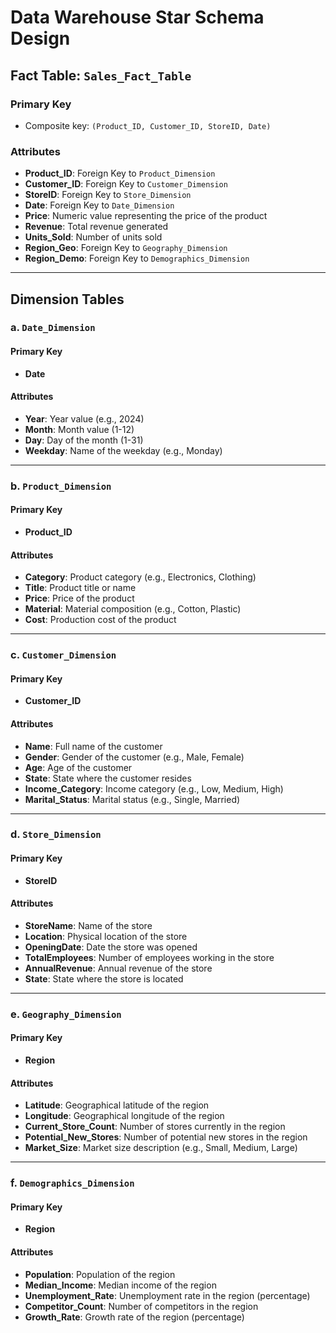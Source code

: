 #  Data Warehouse Star Schema Design

## Fact Table: `Sales_Fact_Table`

### Primary Key
- Composite key: `(Product_ID, Customer_ID, StoreID, Date)`

### Attributes
- **Product_ID**: Foreign Key to `Product_Dimension`
- **Customer_ID**: Foreign Key to `Customer_Dimension`
- **StoreID**: Foreign Key to `Store_Dimension`
- **Date**: Foreign Key to `Date_Dimension`
- **Price**: Numeric value representing the price of the product
- **Revenue**: Total revenue generated
- **Units_Sold**: Number of units sold
- **Region_Geo**: Foreign Key to `Geography_Dimension`
- **Region_Demo**: Foreign Key to `Demographics_Dimension`

---

## Dimension Tables

### a. `Date_Dimension`

#### Primary Key
- **Date**

#### Attributes
- **Year**: Year value (e.g., 2024)
- **Month**: Month value (1-12)
- **Day**: Day of the month (1-31)
- **Weekday**: Name of the weekday (e.g., Monday)

---

### b. `Product_Dimension`

#### Primary Key
- **Product_ID**

#### Attributes
- **Category**: Product category (e.g., Electronics, Clothing)
- **Title**: Product title or name
- **Price**: Price of the product
- **Material**: Material composition (e.g., Cotton, Plastic)
- **Cost**: Production cost of the product

---

### c. `Customer_Dimension`

#### Primary Key
- **Customer_ID**

#### Attributes
- **Name**: Full name of the customer
- **Gender**: Gender of the customer (e.g., Male, Female)
- **Age**: Age of the customer
- **State**: State where the customer resides
- **Income_Category**: Income category (e.g., Low, Medium, High)
- **Marital_Status**: Marital status (e.g., Single, Married)

---

### d. `Store_Dimension`

#### Primary Key
- **StoreID**

#### Attributes
- **StoreName**: Name of the store
- **Location**: Physical location of the store
- **OpeningDate**: Date the store was opened
- **TotalEmployees**: Number of employees working in the store
- **AnnualRevenue**: Annual revenue of the store
- **State**: State where the store is located

---

### e. `Geography_Dimension`

#### Primary Key
- **Region**

#### Attributes
- **Latitude**: Geographical latitude of the region
- **Longitude**: Geographical longitude of the region
- **Current_Store_Count**: Number of stores currently in the region
- **Potential_New_Stores**: Number of potential new stores in the region
- **Market_Size**: Market size description (e.g., Small, Medium, Large)

---

### f. `Demographics_Dimension`

#### Primary Key
- **Region** 

#### Attributes
- **Population**: Population of the region
- **Median_Income**: Median income of the region
- **Unemployment_Rate**: Unemployment rate in the region (percentage)
- **Competitor_Count**: Number of competitors in the region
- **Growth_Rate**: Growth rate of the region (percentage)

